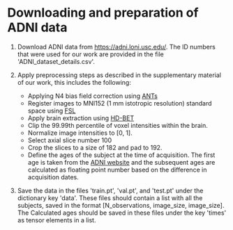 # Downloading and preparation of ADNI data

1. Download ADNI data from https://adni.loni.usc.edu/. The ID numbers that were
used for our work are provided in the file 'ADNI\_dataset\_details.csv'.

2. Apply preprocessing steps as described in the supplementary material of our work, this includes the following:
   * Applying N4 bias field correction using [ANTs](https://stnava.github.io/ANTs)
   * Register images to MNI152 (1 mm istotropic resolution) standard space using [FSL](https://fsl.fmrib.ox.ac.uk/fsl/fslwiki/FLIRT)
   * Apply brain extraction using [HD-BET](https://github.com/MIC-DKFZ/HD-BET)
   * Clip the 99.99th percentile of voxel intensities within the brain.
   * Normalize image intensities to \[0, 1\].
   * Select axial slice number 100
   * Crop the slices to a size of 182 and pad to 192.
   * Define the ages of the subject at the time of acquisition. The first age is taken from the [ADNI website](https://adni.loni.usc.edu/) and the subsequent ages are calculated as floating point number based on the difference in acquisition dates.

3. Save the data in the files 'train.pt', 'val.pt', and 'test.pt' under the dictionary key 'data'. These files should contain a list with all the subjects, saved in the format [N\_observations, image_size, image_size\]. The Calculated ages should be saved in these files under the key 'times' as tensor elements in a list.

